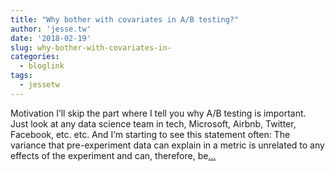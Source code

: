 ```yaml
---
title: "Why bother with covariates in A/B testing?"
author: 'jesse.tw'
date: '2018-02-19'
slug: why-bother-with-covariates-in-
categories:
  - bloglink
tags:
  - jessetw
---
```


Motivation I’ll skip the part where I tell you why A/B testing is important. Just look at any data science team in tech, Microsoft, Airbnb, Twitter, Facebook, etc. etc. And I’m starting to see this statement often: The variance that pre-experiment data can explain in a metric is unrelated to any effects of the experiment and can, therefore, be[... <i class="fas fa-external-link-alt"></i>](https://jesse.tw/post/why-bother-with-covariates-in-ab-testing/)

